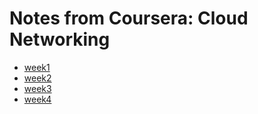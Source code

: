 # Notes from Coursera: Cloud Networking

- [week1](week1/notes.md)
- [week2](week2/notes.md)
- [week3](week3/notes.md)
- [week4](week4/notes.md)
